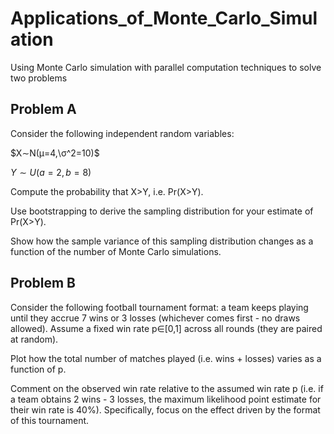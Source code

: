 # Applications_of_Monte_Carlo_Simulation
Using Monte Carlo simulation with parallel computation techniques to solve two problems

## Problem A

Consider the following independent random variables:

$X∼N(μ=4,\σ^2=10)$

$Y∼U(a=2,b=8)$

Compute the probability that X>Y, i.e. Pr(X>Y).

Use bootstrapping to derive the sampling distribution for your estimate of Pr(X>Y).

Show how the sample variance of this sampling distribution changes as a function of the number of Monte Carlo simulations.

## Problem B

Consider the following football tournament format: a team keeps playing until they accrue 7 wins or 3 losses (whichever comes first - no draws allowed). Assume a fixed win rate p∈[0,1] across all rounds (they are paired at random).

Plot how the total number of matches played (i.e. wins + losses) varies as a function of p.

Comment on the observed win rate relative to the assumed win rate p (i.e. if a team obtains 2 wins - 3 losses, the maximum likelihood point estimate for their win rate is 40%). Specifically, focus on the effect driven by the format of this tournament.
